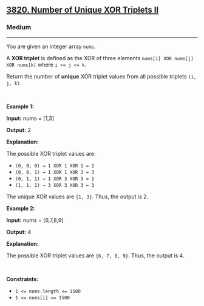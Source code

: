 <h2><a href="https://leetcode.com/problems/number-of-unique-xor-triplets-ii">3820. Number of Unique XOR Triplets II</a></h2><h3>Medium</h3><hr><p data-end="261" data-start="147">You are given an integer array <code>nums</code>.</p>

<p>A <strong>XOR triplet</strong> is defined as the XOR of three elements <code>nums[i] XOR nums[j] XOR nums[k]</code> where <code>i &lt;= j &lt;= k</code>.</p>

<p>Return the number of <strong>unique</strong> XOR triplet values from all possible triplets <code>(i, j, k)</code>.</p>

<p>&nbsp;</p>
<p><strong class="example">Example 1:</strong></p>

<div class="example-block">
<p><strong>Input:</strong> <span class="example-io">nums = [1,3]</span></p>

<p><strong>Output:</strong> <span class="example-io">2</span></p>

<p><strong>Explanation:</strong></p>

<p data-end="158" data-start="101">The possible XOR triplet values are:</p>

<ul data-end="280" data-start="159">
	<li data-end="188" data-start="159"><code>(0, 0, 0) &rarr; 1 XOR 1 XOR 1 = 1</code></li>
	<li data-end="218" data-start="189"><code>(0, 0, 1) &rarr; 1 XOR 1 XOR 3 = 3</code></li>
	<li data-end="248" data-start="219"><code>(0, 1, 1) &rarr; 1 XOR 3 XOR 3 = 1</code></li>
	<li data-end="280" data-start="249"><code>(1, 1, 1) &rarr; 3 XOR 3 XOR 3 = 3</code></li>
</ul>

<p data-end="343" data-start="282">The unique XOR values are <code data-end="316" data-start="308">{1, 3}</code>. Thus, the output is 2.</p>
</div>

<p><strong class="example">Example 2:</strong></p>

<div class="example-block">
<p><strong>Input:</strong> <span class="example-io">nums = [6,7,8,9]</span></p>

<p><strong>Output:</strong> <span class="example-io">4</span></p>

<p><strong>Explanation:</strong></p>

<p>The possible XOR triplet values are <code data-end="275" data-start="267">{6, 7, 8, 9}</code>. Thus, the output is 4.</p>
</div>

<p>&nbsp;</p>
<p><strong>Constraints:</strong></p>

<ul>
	<li><code>1 &lt;= nums.length &lt;= 1500</code></li>
	<li><code><font face="monospace">1 &lt;= nums[i] &lt;= 1500</font></code></li>
</ul>
